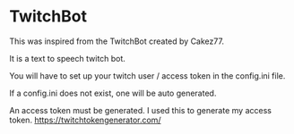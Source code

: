 # TwitchBot
This was inspired from the TwitchBot created by Cakez77.

It is a text to speech twitch bot.

You will have to set up your twitch user / access token in the config.ini file.

If a config.ini does not exist, one will be auto generated.

An access token must be generated.
I used this to generate my access token. https://twitchtokengenerator.com/
